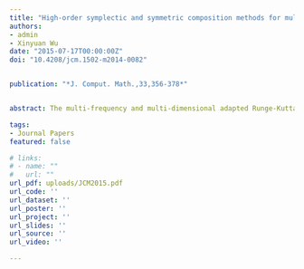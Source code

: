 ```yaml
---
title: "High-order symplectic and symmetric composition methods for multi-frequency and multi-dimensional oscillatory Hamiltonian systems"
authors:
- admin
- Xinyuan Wu
date: "2015-07-17T00:00:00Z"
doi: "10.4208/jcm.1502-m2014-0082"


publication: "*J. Comput. Math.,33,356-378*"


abstract: The multi-frequency and multi-dimensional adapted Runge-Kutta-Nystr$\ddot{o}$m (ARKN) integrators, and multi-frequency and multi-dimensional extended Runge-Kutta-Nystr$\ddot{o}$m (ERKN) integrators have been developed to efficiently solve multi-frequency oscillatory Hamiltonian systems. The aim of this paper is to analyze and derive high-order symplectic and symmetric composition methods based on the ARKN integrators and ERKN integrators. We first consider the symplecticity conditions for the multi-frequency and multi-dimensional ARKN integrators. We then analyze the symplecticity of the adjoint integrators of the multi-frequency and multi-dimensional symplectic ARKN integrators and ERKN integrators, respectively. On the basis of the theoretical analysis and by using the idea of composition methods, we derive and propose four new high-order symplectic and symmetric methods for the multi-frequency oscillatory Hamiltonian systems. The numerical results accompanied in this paper quantitatively show the advantage and efficiency of the proposed high-order symplectic and symmetric methods.

tags:
- Journal Papers
featured: false

# links:
# - name: ""
#   url: ""
url_pdf: uploads/JCM2015.pdf
url_code: ''
url_dataset: ''
url_poster: ''
url_project: ''
url_slides: ''
url_source: ''
url_video: ''

---
```



